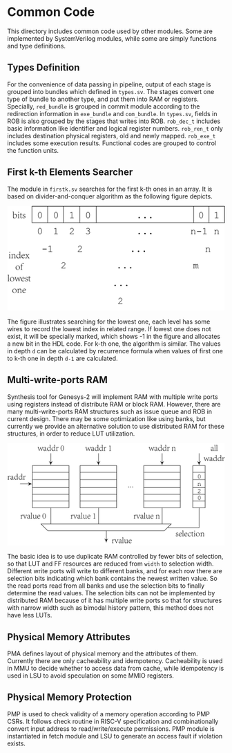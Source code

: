 # Common Code

This directory includes common code used by other modules. Some
are implemented by SystemVerilog modules, while some are simply
functions and type definitions.

## Types Definition

For the convenience of data passing in pipeline, output of each
stage is grouped into bundles which defined in `types.sv`. The
stages convert one type of bundle to another type, and put them
into RAM or registers. Specially, `red_bundle` is grouped in
commit module according to the redirection information in
`exe_bundle` and `com_bundle`. In `types.sv`, fields in ROB is
also grouped by the stages that writes into ROB. `rob_dec_t`
includes basic information like identifier and logical register
numbers. `rob_ren_t` only includes destination physical
registers, old and newly mapped. `rob_exe_t` includes some
execution results. Functional codes are grouped to control the
function units.

## First k-th Elements Searcher

The module in `firstk.sv` searches for the first k-th ones in
an array. It is based on divider-and-conquer algorithm as the
following figure depicts.

![First k-th Elements Searcher](fig/firstk.png)

The figure illustrates searching for the lowest one, each level
has some wires to record the lowest index in related range. If
lowest one does not exist, it will be specially marked, which
shows -1 in the figure and allocates a new bit in the HDL code.
For k-th one, the algorithm is similar. The values in depth `d`
can be calculated by recurrence formula when values of first
one to k-th one in depth `d-1` are calculated.

## Multi-write-ports RAM

Synthesis tool for Genesys-2 will implement RAM with multiple
write ports using registers instead of distribute RAM or block
RAM. However, there are many multi-write-ports RAM structures
such as issue queue and ROB in current design. There may be
some optimization like using banks, but currently we provide
an alternative solution to use distributed RAM for these
structures, in order to reduce LUT utilization.

![Multi-write-port RAM](fig/mwpram.png)

The basic idea is to use duplicate RAM controlled by fewer bits
of selection, so that LUT and FF resources are reduced from
`width` to selection width. Different write ports will write to
different banks, and for each row there are selection bits
indicating which bank contains the newest written value. So the
read ports read from all banks and use the selection bits to
finally determine the read values. The selection bits can not
be implemented by distributed RAM because of it has multiple
write ports so that for structures with narrow width such as
bimodal history pattern, this method does not have less LUTs.

## Physical Memory Attributes

PMA defines layout of physical memory and the attributes of
them. Currently there are only cacheability and idempotency.
Cacheability is used in MMU to decide whether to access data
from cache, while idempotency is used in LSU to avoid
speculation on some MMIO registers.

## Physical Memory Protection

PMP is used to check validity of a memory operation according
to PMP CSRs. It follows check routine in RISC-V specification
and combinationally convert input address to read/write/execute
permissions. PMP module is instantiated in fetch module and LSU
to generate an access fault if violation exists.
